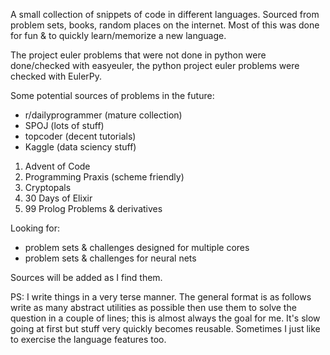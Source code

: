 
A small collection of snippets of code in different languages. Sourced from problem sets, books, random places on the internet. Most of this was done for fun & to quickly learn/memorize a new language.

The project euler problems that were not done in python were done/checked with easyeuler, the python project euler problems were checked with EulerPy.

Some potential sources of problems in the future:

* r/dailyprogrammer (mature collection)
* SPOJ (lots of stuff)
* topcoder (decent tutorials)
* Kaggle (data sciency stuff)

1. Advent of Code
2. Programming Praxis (scheme friendly)
3. Cryptopals
4. 30 Days of Elixir
5. 99 Prolog Problems & derivatives

Looking for:
* problem sets & challenges designed for multiple cores
* problem sets & challenges for neural nets

Sources will be added as I find them.

PS: I write things in a very terse manner. The general format is as follows write as many abstract utilities as possible then use them to solve the question in a couple of lines; this is almost always the goal for me. It's slow going at first but stuff very quickly becomes reusable. Sometimes I just like to exercise the language features too.
